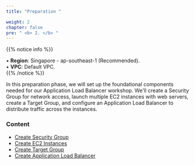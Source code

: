 ```yaml
---
title: "Preparation "

weight: 2
chapter: false
pre: " <b> 2. </b> "
---
```


{{% notice info %}}

• **Region**: Singapore - ap-southeast-1 (Recommended).  
• **VPC**: Default VPC.  
{{% /notice %}}




In this preparation phase, we will set up the foundational components needed for our Application Load Balancer workshop. We'll create a Security Group for network access, launch multiple EC2 instances with web servers, create a Target Group, and configure an Application Load Balancer to distribute traffic across the instances.

### Content

- [Create Security Group](2.1-create-security-group/)
- [Create EC2 Instances](2.2-create-ec2/)
- [Create Target Group](2.3-create-target-group/)
- [Create Application Load Balancer](2.4-create-alb/)